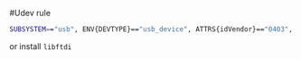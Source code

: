 #Udev rule

```bash
SUBSYSTEM=="usb", ENV{DEVTYPE}=="usb_device", ATTRS{idVendor}=="0403", ATTRS{idProduct}=="6001", TAG+="uaccess", PROGRAM="/bin/sh -c 'echo -n $id:1.0 >/sys/bus/usb/drivers/ftdi_sio/unbind'"
```

or install `libftdi`
